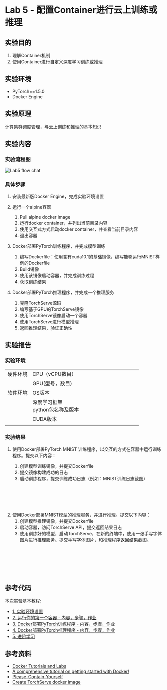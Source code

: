 # Lab 5 - 配置Container进行云上训练或推理

## 实验目的

1. 理解Container机制
2. 使用Container进行自定义深度学习训练或推理

## 实验环境

* PyTorch==1.5.0
* Docker Engine

## 实验原理

计算集群调度管理，与云上训练和推理的基本知识

## 实验内容

### 实验流程图

![](/imgs/Lab5-flow.png "Lab5 flow chat")

### 具体步骤

1.	安装最新版Docker Engine，完成实验环境设置

2.	运行一个alpine容器

    1. Pull alpine docker image
    2. 运行docker container，并列出当前目录内容
    3. 使用交互式方式启动docker container，并查看当前目录内容
    4. 退出容器

3.	Docker部署PyTorch训练程序，并完成模型训练

    1. 编写Dockerfile：使用含有cuda10.1的基础镜像，编写能够运行MNIST样例的Dockerfile
    2. Build镜像
    3. 使用该镜像启动容器，并完成训练过程
    4. 获取训练结果

4.	Docker部署PyTorch推理程序，并完成一个推理服务

    1. 克隆TorchServe源码
    2. 编写基于GPU的TorchServe镜像
    3. 使用TorchServe镜像启动一个容器
    4. 使用TorchServe进行模型推理
    5. 返回推理结果，验证正确性


## 实验报告

### 实验环境

||||
|--------|--------------|--------------------------|
|硬件环境|CPU（vCPU数目）|&nbsp; &nbsp; &nbsp; &nbsp; &nbsp; &nbsp; &nbsp; &nbsp; &nbsp; &nbsp; &nbsp; &nbsp; &nbsp; &nbsp; &nbsp; &nbsp; &nbsp; &nbsp; &nbsp; &nbsp; |
||GPU(型号，数目)||
|软件环境|OS版本||
||深度学习框架<br>python包名称及版本||
||CUDA版本||
||||

### 实验结果

1.	使用Docker部署PyTorch MNIST 训练程序，以交互的方式在容器中运行训练程序。提交以下内容：

    1. 创建模型训练镜像，并提交Dockerfile
    2. 提交镜像构建成功的日志
    3. 启动训练程序，提交训练成功日志（例如：MNIST训练日志截图）

<br/>

<br/>

<br/>

<br/>


2.	使用Docker部署MNIST模型的推理服务，并进行推理。提交以下内容：
    1. 创建模型推理镜像，并提交Dockerfile
    2. 启动容器，访问TorchServe API，提交返回结果日志
    3. 使用训练好的模型，启动TorchServe，在新的终端中，使用一张手写字体图片进行推理服务。提交手写字体图片，和推理程序返回结果截图。

<br/>

<br/>

<br/>

<br/>

<br/>

## 参考代码

本次实验基本教程:

* [1. 实验环境设置](./setup.md)
* [2. 运行你的第一个容器 - 内容，步骤，作业](./alpine.md)
* [3. Docker部署PyTorch训练程序 - 内容，步骤，作业](./train.md)
* [4. Docker部署PyTorch推理程序 - 内容，步骤，作业](./inference.md)
* [5. 进阶学习](./extend.md)

## 参考资料

* [Docker Tutorials and Labs](https://github.com/docker/labs/)
* [A comprehensive tutorial on getting started with Docker!](https://github.com/prakhar1989/docker-curriculum)
* [Please-Contain-Yourself](https://github.com/dylanlrrb/Please-Contain-Yourself)
* [Create TorchServe docker image](https://github.com/pytorch/serve/tree/master/docker)


